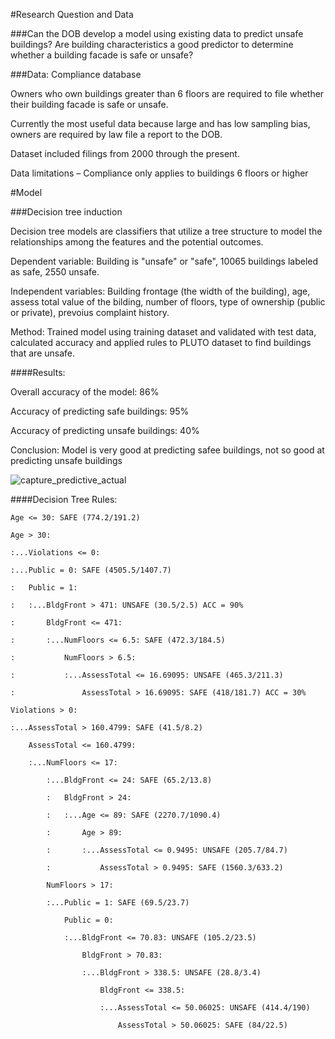 #Research Question and Data

###Can the DOB develop a model using existing data to predict unsafe buildings? Are building characteristics a good predictor to determine whether a building facade is safe or unsafe?

###Data: Compliance database

Owners who own buildings greater than 6 floors are required to file whether their building facade is safe or unsafe.

Currently the most useful data because large and has low sampling bias,  owners are required by law file a report to the DOB.

Dataset included filings from 2000 through the present.

Data limitations – Compliance only applies to buildings 6 floors or higher

#Model

###Decision tree induction

Decision tree models are  classifiers that utilize a tree structure to model the relationships among the features and the potential outcomes.

Dependent variable: Building is "unsafe" or "safe", 10065 buildings labeled as safe, 2550 unsafe.

Independent variables: Building frontage (the width of the building), age, assess total value of the bilding, number of floors, type of ownership (public or private), prevoius complaint history.

Method: Trained model using training dataset and validated with test data, calculated accuracy and applied rules to PLUTO dataset to find buildings that are unsafe.

####Results: 

Overall accuracy of the model: 86%

Accuracy of predicting safe buildings: 95%

Accuracy of predicting unsafe buildings: 40%

Conclusion: Model is very good at predicting safee buildings, not so good at predicting unsafe buildings

![capture_predictive_actual](https://cloud.githubusercontent.com/assets/11237613/23081238/e63b5296-f521-11e6-8351-228ce96e1a0a.PNG)


####Decision Tree Rules:




    Age <= 30: SAFE (774.2/191.2)
    
    Age > 30:
    
    :...Violations <= 0:
    
    :...Public = 0: SAFE (4505.5/1407.7)
    
    :   Public = 1:
    
    :   :...BldgFront > 471: UNSAFE (30.5/2.5) ACC = 90%
    
    :       BldgFront <= 471:
    
    :       :...NumFloors <= 6.5: SAFE (472.3/184.5)
    
    :           NumFloors > 6.5:
    
    :           :...AssessTotal <= 16.69095: UNSAFE (465.3/211.3)
    
    :               AssessTotal > 16.69095: SAFE (418/181.7) ACC = 30%
    
    Violations > 0:
    
    :...AssessTotal > 160.4799: SAFE (41.5/8.2)
    
        AssessTotal <= 160.4799:
        
        :...NumFloors <= 17:
        
            :...BldgFront <= 24: SAFE (65.2/13.8)
            
            :   BldgFront > 24:
            
            :   :...Age <= 89: SAFE (2270.7/1090.4)
            
            :       Age > 89:
            
            :       :...AssessTotal <= 0.9495: UNSAFE (205.7/84.7)
            
            :           AssessTotal > 0.9495: SAFE (1560.3/633.2)
            
            NumFloors > 17:
            
            :...Public = 1: SAFE (69.5/23.7)
            
                Public = 0:
                
                :...BldgFront <= 70.83: UNSAFE (105.2/23.5)
                
                    BldgFront > 70.83:
                    
                    :...BldgFront > 338.5: UNSAFE (28.8/3.4)
                    
                        BldgFront <= 338.5:
                        
                        :...AssessTotal <= 50.06025: UNSAFE (414.4/190)
                        
                            AssessTotal > 50.06025: SAFE (84/22.5)


